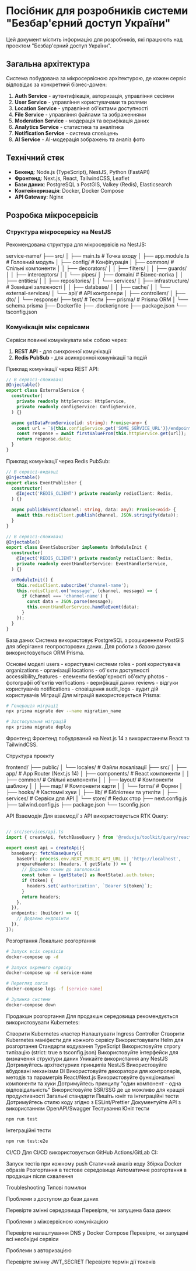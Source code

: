 # Посібник для розробників системи "Безбар'єрний доступ України"

Цей документ містить інформацію для розробників, які працюють над проектом "Безбар'єрний доступ України".

## Загальна архітектура

Система побудована за мікросервісною архітектурою, де кожен сервіс відповідає за конкретний бізнес-домен:

1. **Auth Service** - аутентифікація, авторизація, управління сесіями
2. **User Service** - управління користувачами та ролями
3. **Location Service** - управління об'єктами доступності
4. **File Service** - управління файлами та зображеннями
5. **Moderation Service** - модерація та верифікація даних
6. **Analytics Service** - статистика та аналітика
7. **Notification Service** - система сповіщень
8. **AI Service** - AI-модерація зображень та аналіз фото

## Технічний стек

- **Бекенд**: Node.js (TypeScript), NestJS, Python (FastAPI)
- **Фронтенд**: Next.js, React, TailwindCSS, Leaflet
- **Бази даних**: PostgreSQL з PostGIS, Valkey (Redis), Elasticsearch
- **Контейнеризація**: Docker, Docker Compose
- **API Gateway**: Nginx

## Розробка мікросервісів

### Структура мікросервісу на NestJS

Рекомендована структура для мікросервісів на NestJS:

service-name/
├── src/
│   ├── main.ts               # Точка входу
│   ├── app.module.ts         # Головний модуль
│   ├── config/               # Конфігурація
│   ├── common/               # Спільні компоненти
│   │   ├── decorators/
│   │   ├── filters/
│   │   ├── guards/
│   │   ├── interceptors/
│   │   └── pipes/
│   ├── domain/               # Бізнес-логіка
│   │   ├── entities/
│   │   ├── repositories/
│   │   └── services/
│   ├── infrastructure/       # Зовнішні залежності
│   │   ├── database/
│   │   ├── cache/
│   │   └── external-services/
│   └── api/                  # API контролери
│       ├── controllers/
│       ├── dto/
│       └── response/
├── test/                     # Тести
├── prisma/                   # Prisma ORM
│   └── schema.prisma
├── Dockerfile
├── .dockerignore
├── package.json
└── tsconfig.json


### Комунікація між сервісами

Сервіси повинні комунікувати між собою через:

1. **REST API** - для синхронної комунікації
2. **Redis PubSub** - для асинхронної комунікації та подій

Приклад комунікації через REST API:

```typescript
// В сервісі-споживачі
@Injectable()
export class ExternalService {
  constructor(
    private readonly httpService: HttpService,
    private readonly configService: ConfigService,
  ) {}

  async getDataFromService(id: string): Promise<any> {
    const url = `${this.configService.get('SOME_SERVICE_URL')}/endpoint/${id}`;
    const response = await firstValueFrom(this.httpService.get(url));
    return response.data;
  }
}
```
Приклад комунікації через Redis PubSub:

```typescript
// В сервісі-видавці
@Injectable()
export class EventPublisher {
  constructor(
    @Inject('REDIS_CLIENT') private readonly redisClient: Redis,
  ) {}

  async publishEvent(channel: string, data: any): Promise<void> {
    await this.redisClient.publish(channel, JSON.stringify(data));
  }
}

// В сервісі-споживачі
@Injectable()
export class EventSubscriber implements OnModuleInit {
  constructor(
    @Inject('REDIS_CLIENT') private readonly redisClient: Redis,
    private readonly eventHandlerService: EventHandlerService,
  ) {}

  onModuleInit() {
    this.redisClient.subscribe('channel-name');
    this.redisClient.on('message', (channel, message) => {
      if (channel === 'channel-name') {
        const data = JSON.parse(message);
        this.eventHandlerService.handleEvent(data);
      }
    });
  }
}
```

База даних
Система використовує PostgreSQL з розширенням PostGIS для зберігання геопросторових даних. Для роботи з базою даних використовується ORM Prisma.

Основні моделі
users - користувачі системи
roles - ролі користувачів
organizations - організації
locations - об'єкти доступності
accessibility_features - елементи безбар'єрності об'єкту
photos - фотографії об'єктів
verifications - верифікації даних
reviews - відгуки користувачів
notifications - сповіщення
audit_logs - аудит дій користувачів
Міграції
Для міграцій використовується Prisma:

```bash
# Генерація міграції
npx prisma migrate dev --name migration_name

# Застосування міграцій
npx prisma migrate deploy

```

Фронтенд
Фронтенд побудований на Next.js 14 з використанням React та TailwindCSS.

Структура проекту

frontend/
├── public/
│   └── locales/           # Файли локалізації
├── src/
│   ├── app/               # App Router (Next.js 14)
│   ├── components/        # React компоненти
│   │   ├── common/        # Спільні компоненти
│   │   ├── layout/        # Компоненти шаблону
│   │   ├── map/           # Компоненти карти
│   │   └── forms/         # Форми
│   ├── hooks/             # Кастомні хуки
│   ├── lib/               # Бібліотеки та утиліти
│   ├── services/          # Сервіси для API
│   └── store/             # Redux стор
├── next.config.js
├── tailwind.config.js
├── package.json
└── tsconfig.json

API Взаємодія
Для взаємодії з API використовується RTK Query:

```typescript

// src/services/api.ts
import { createApi, fetchBaseQuery } from '@reduxjs/toolkit/query/react';

export const api = createApi({
  baseQuery: fetchBaseQuery({
    baseUrl: process.env.NEXT_PUBLIC_API_URL || 'http://localhost',
    prepareHeaders: (headers, { getState }) => {
      // Додаємо токен до заголовків
      const token = (getState() as RootState).auth.token;
      if (token) {
        headers.set('authorization', `Bearer ${token}`);
      }
      return headers;
    },
  }),
  endpoints: (builder) => ({
    // Додаємо ендпоінти
  }),
});
```
Розгортання
Локальне розгортання
```bash
# Запуск всіх сервісів
docker-compose up -d

# Запуск окремого сервісу
docker-compose up -d service-name

# Перегляд логів
docker-compose logs -f [service-name]

# Зупинка системи
docker-compose down
```

Продакшн розгортання
Для продакшн середовища рекомендується використовувати Kubernetes:

Створити Kubernetes кластер
Налаштувати Ingress Controller
Створити Kubernetes маніфести для кожного сервісу
Використовувати Helm для розгортання
Стандарти кодування
TypeScript
Використовуйте строгу типізацію (strict: true в tsconfig.json)
Використовуйте інтерфейси для визначення структури даних
Уникайте використання any
NestJS
Дотримуйтесь архітектурних принципів NestJS
Використовуйте вбудовані механізми DI
Використовуйте декоратори для контролерів, методів та параметрів
React/Next.js
Використовуйте функціональні компоненти та хуки
Дотримуйтесь принципу "один компонент - одна відповідальність"
Використовуйте SSR/SSG де це можливо для кращої продуктивності
Загальні стандарти
Пишіть юніт та інтеграційні тести
Дотримуйтесь стилю коду згідно з ESLint/Prettier
Документуйте API з використанням OpenAPI/Swagger
Тестування
Юніт тести
```bash
npm run test
```

Інтеграційні тести

```bash
npm run test:e2e

```

CI/CD
Для CI/CD використовується GitHub Actions/GitLab CI:

Запуск тестів при кожному push
Статичний аналіз коду
Збірка Docker образів
Розгортання в тестове середовище
Автоматичне розгортання в продакшн після схвалення

Troubleshooting
Типові помилки

Проблеми з доступом до бази даних

Перевірте змінні середовища
Перевірте, чи запущена база даних


Проблеми з міжсервісною комунікацією

Перевірте налаштування DNS у Docker Compose
Перевірте, чи запущені всі необхідні сервіси


Проблеми з авторизацією

Перевірте змінну JWT_SECRET
Перевірте термін дії токенів




